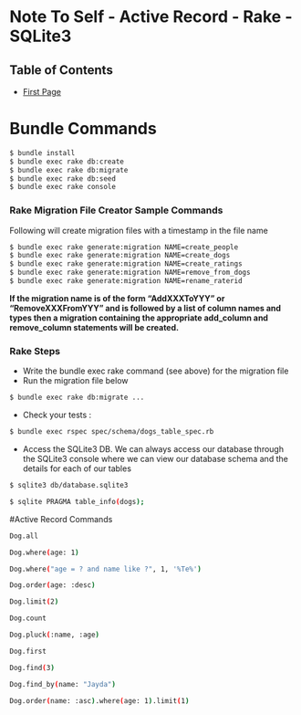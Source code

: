 # Note To Self - Active Record - Rake - SQLite3

## Table of Contents
  - [First Page](https://github.com/timurcatakli/note-to-self)
  





# Bundle Commands

```bash
$ bundle install
$ bundle exec rake db:create
$ bundle exec rake db:migrate
$ bundle exec rake db:seed
$ bundle exec rake console
```

### Rake Migration File Creator Sample Commands
Following will create migration files with a timestamp in the file name


```bash
$ bundle exec rake generate:migration NAME=create_people
$ bundle exec rake generate:migration NAME=create_dogs
$ bundle exec rake generate:migration NAME=create_ratings
$ bundle exec rake generate:migration NAME=remove_from_dogs
$ bundle exec rake generate:migration NAME=rename_raterid
```


**If the migration name is of the form “AddXXXToYYY” or “RemoveXXXFromYYY” and
is followed by a list of column names and types then a migration containing
the appropriate add_column and remove_column statements will be created.**

### Rake Steps
- Write the bundle exec rake command (see above) for the migration file
- Run the migration file below

```bash
$ bundle exec rake db:migrate ...
```

- Check your tests :
```bash
$ bundle exec rspec spec/schema/dogs_table_spec.rb
```

- Access the SQLite3 DB. We can always access our database through the SQLite3 console where we can view our database schema and the details for each of our tables

```bash
$ sqlite3 db/database.sqlite3
```

```bash
$ sqlite PRAGMA table_info(dogs);
```

#Active Record Commands

```bash
Dog.all
```

```bash
Dog.where(age: 1)
```

```bash
Dog.where("age = ? and name like ?", 1, '%Te%')
```

```bash
Dog.order(age: :desc)
```

```bash
Dog.limit(2)
```

```bash
Dog.count
```

```bash
Dog.pluck(:name, :age)
```

```bash
Dog.first
```

```bash
Dog.find(3)
```

```bash
Dog.find_by(name: "Jayda")
```
```bash
Dog.order(name: :asc).where(age: 1).limit(1)

```



